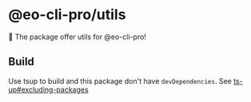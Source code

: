 # @eo-cli-pro/utils

🚀 The package offer utils for @eo-cli-pro!

## Build

Use tsup to build and this package don't have `devDependencies`. See [ts-up#excluding-packages](https://tsup.egoist.dev/#excluding-packages)